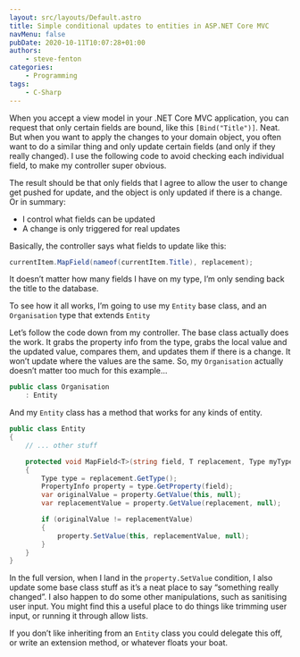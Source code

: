 ```yaml
---
layout: src/layouts/Default.astro
title: Simple conditional updates to entities in ASP.NET Core MVC
navMenu: false
pubDate: 2020-10-11T10:07:28+01:00
authors:
    - steve-fenton
categories:
    - Programming
tags:
    - C-Sharp
---
```


When you accept a view model in your .NET Core MVC application, you can request that only certain fields are bound, like this `[Bind("Title")]`. Neat. But when you want to apply the changes to your domain object, you often want to do a similar thing and only update certain fields (and only if they really changed). I use the following code to avoid checking each individual field, to make my controller super obvious.

The result should be that only fields that I agree to allow the user to change get pushed for update, and the object is only updated if there is a change. Or in summary:

- I control what fields can be updated
- A change is only triggered for real updates

Basically, the controller says what fields to update like this:

```csharp
currentItem.MapField(nameof(currentItem.Title), replacement);
```

It doesn’t matter how many fields I have on my type, I’m only sending back the title to the database.

To see how it all works, I’m going to use my `Entity` base class, and an `Organisation` type that extends `Entity`

Let’s follow the code down from my controller. The base class actually does the work. It grabs the property info from the type, grabs the local value and the updated value, compares them, and updates them if there is a change. It won’t update where the values are the same. So, my `Organisation` actually doesn’t matter too much for this example…

```csharp
public class Organisation
    : Entity
```

And my `Entity` class has a method that works for any kinds of entity.

```csharp
public class Entity
{
    // ... other stuff

    protected void MapField<T>(string field, T replacement, Type myType) where T : Entity
    {
        Type type = replacement.GetType();
        PropertyInfo property = type.GetProperty(field);
        var originalValue = property.GetValue(this, null);
        var replacementValue = property.GetValue(replacement, null);

        if (originalValue != replacementValue)
        {
            property.SetValue(this, replacementValue, null);
        }
    }
}
```
In the full version, when I land in the `property.SetValue` condition, I also update some base class stuff as it’s a neat place to say “something really changed”. I also happen to do some other manipulations, such as sanitising user input. You might find this a useful place to do things like trimming user input, or running it through allow lists.

If you don’t like inheriting from an `Entity` class you could delegate this off, or write an extension method, or whatever floats your boat.